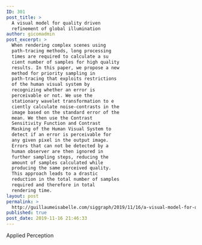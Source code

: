 ```yaml
---
ID: 301
post_title: >
  A visual model for quality driven
  refinement of global illumination
author: gicomadmin
post_excerpt: >
  When rendering complex scenes using
  path-tracing methods, long processing
  times are required to calculate a su
  cient number of samples for high quality
  results. In this paper, we propose a new
  method for priority sampling in
  path-tracing that exploits restrictions
  of the human visual system by
  recognizing whether an error is
  perceivable or not. We use the
  stationary wavelet transformation to e
  ciently calculate noise-contrasts in the
  image based on the standard error of the
  mean. We then use the Contrast
  Sensitivity Function and Contrast
  Masking of the Human Visual System to
  detect if an error is perceivable for
  any given pixel in the output image.
  Errors that can not be detected by a
  human observer are then ignored in
  further sampling steps, reducing the
  amount of samples calculated while
  producing the same perceived quality.
  This approach leads to a drastic
  reduction in the total number of samples
  required and therefore in total
  rendering time.
layout: post
permalink: >
  http://guillaumeisabelle.com/siggraph/2019/11/16/a-visual-model-for-quality-driven-refinement-of-global-illumination/
published: true
post_date: 2019-11-16 21:46:33
---
```

<!-- wp:paragraph -->

Applied Perception

<!-- /wp:paragraph -->

<!-- wp:block {"ref":302} /-->